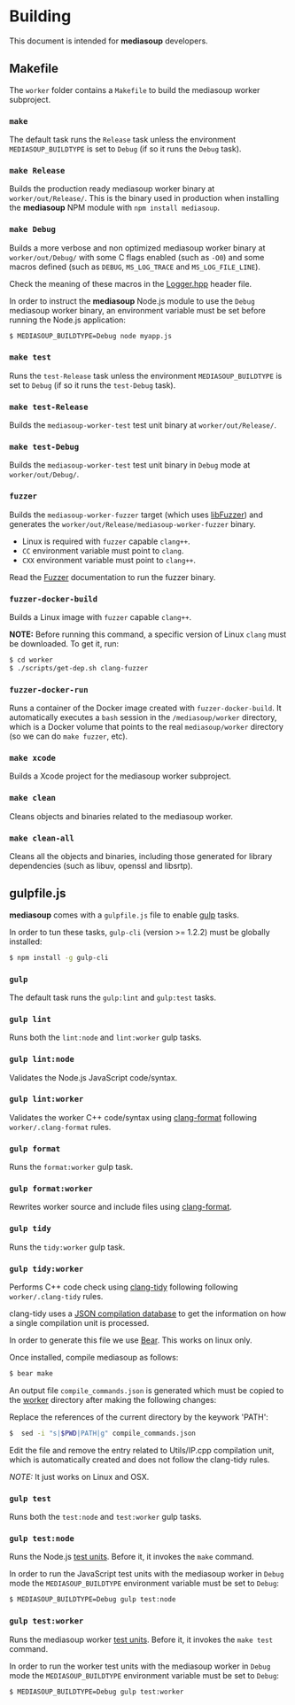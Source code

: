 # Building

This document is intended for **mediasoup** developers.


## Makefile

The `worker` folder contains a `Makefile` to build the mediasoup worker subproject.


### `make`

The default task runs the `Release` task unless the environment `MEDIASOUP_BUILDTYPE` is set to `Debug` (if so it runs the `Debug` task).


### `make Release`

Builds the production ready mediasoup worker binary at `worker/out/Release/`. This is the binary used in production when installing the **mediasoup** NPM module with `npm install mediasoup`.


### `make Debug`

Builds a more verbose and non optimized mediasoup worker binary at `worker/out/Debug/` with some C flags enabled (such as `-O0`) and some macros defined (such as `DEBUG`, `MS_LOG_TRACE` and `MS_LOG_FILE_LINE`).

Check the meaning of these macros in the [Logger.hpp](worker/include/Logger.hpp) header file.

In order to instruct the **mediasoup** Node.js module to use the `Debug` mediasoup worker binary, an environment variable must be set before running the Node.js application:

```bash
$ MEDIASOUP_BUILDTYPE=Debug node myapp.js
```


### `make test`

Runs the `test-Release` task unless the environment `MEDIASOUP_BUILDTYPE` is set to `Debug` (if so it runs the `test-Debug` task).


### `make test-Release`

Builds the `mediasoup-worker-test` test unit binary at `worker/out/Release/`.


### `make test-Debug`

Builds the `mediasoup-worker-test` test unit binary in `Debug` mode at `worker/out/Debug/`.


### `fuzzer`

Builds the `mediasoup-worker-fuzzer` target (which uses [libFuzzer](http://llvm.org/docs/LibFuzzer.html)) and generates the `worker/out/Release/mediasoup-worker-fuzzer` binary.

* Linux is required with `fuzzer` capable `clang++`.
* `CC` environment variable must point to `clang`.
* `CXX` environment variable must point to `clang++`.

Read the [Fuzzer](Fuzzer.md) documentation to run the fuzzer binary.


### `fuzzer-docker-build`

Builds a Linux image with `fuzzer` capable `clang++`.

**NOTE:** Before running this command, a specific version of Linux `clang` must be downloaded. To get it, run:

```bash
$ cd worker
$ ./scripts/get-dep.sh clang-fuzzer
```


### `fuzzer-docker-run`

Runs a container of the Docker image created with `fuzzer-docker-build`. It automatically executes a `bash` session in the `/mediasoup/worker` directory, which is a Docker volume that points to the real `mediasoup/worker` directory (so we can do `make fuzzer`, etc).


### `make xcode`

Builds a Xcode project for the mediasoup worker subproject.


### `make clean`

Cleans objects and binaries related to the mediasoup worker.


### `make clean-all`

Cleans all the objects and binaries, including those generated for library dependencies (such as libuv, openssl and libsrtp).


## gulpfile.js

**mediasoup** comes with a `gulpfile.js` file to enable [gulp](https://www.npmjs.com/package/gulp) tasks.

In order to tun these tasks, `gulp-cli` (version >= 1.2.2) must be globally installed:

```bash
$ npm install -g gulp-cli
```


### `gulp`

The default task runs the `gulp:lint` and `gulp:test` tasks.


### `gulp lint`

Runs both the `lint:node` and `lint:worker` gulp tasks.


### `gulp lint:node`

Validates the Node.js JavaScript code/syntax.


### `gulp lint:worker`

Validates the worker C++ code/syntax using [clang-format](https://clang.llvm.org/docs/ClangFormat.html) following `worker/.clang-format` rules.


### `gulp format`

Runs the `format:worker` gulp task.


### `gulp format:worker`

Rewrites worker source and include files using [clang-format](https://clang.llvm.org/docs/ClangFormat.html).


### `gulp tidy`


Runs the `tidy:worker` gulp task.


### `gulp tidy:worker`

Performs C++ code check using [clang-tidy](http://clang.llvm.org/extra/clang-tidy/) following following `worker/.clang-tidy` rules.

clang-tidy uses a [JSON compilation database](http://clang.llvm.org/docs/JSONCompilationDatabase.html) to get the information on how a single compilation unit is processed.

In order to generate this file we use [Bear](https://github.com/rizsotto/Bear). This works on linux only.

Once installed, compile mediasoup as follows:

```bash
$ bear make
```
An output file `compile_commands.json` is generated which must be copied to the [worker](worker/) directory after making the following changes:

Replace the references of the current directory by the keywork 'PATH':

```bash
$  sed -i "s|$PWD|PATH|g" compile_commands.json
```

Edit the file and remove the entry related to Utils/IP.cpp compilation unit, which is automatically created and does not follow the clang-tidy rules.

*NOTE:* It just works on Linux and OSX.


### `gulp test`

Runs both the `test:node` and `test:worker` gulp tasks.


### `gulp test:node`

Runs the Node.js [test units](test/). Before it, it invokes the `make` command.

In order to run the JavaScript test units with the mediasoup worker in `Debug` mode the `MEDIASOUP_BUILDTYPE` environment variable must be set to `Debug`:

```bash
$ MEDIASOUP_BUILDTYPE=Debug gulp test:node
```


### `gulp test:worker`

Runs the mediasoup worker [test units](worker/test/). Before it, it invokes the `make test` command.

In order to run the worker test units with the mediasoup worker in `Debug` mode the `MEDIASOUP_BUILDTYPE` environment variable must be set to `Debug`:

```bash
$ MEDIASOUP_BUILDTYPE=Debug gulp test:worker
```
